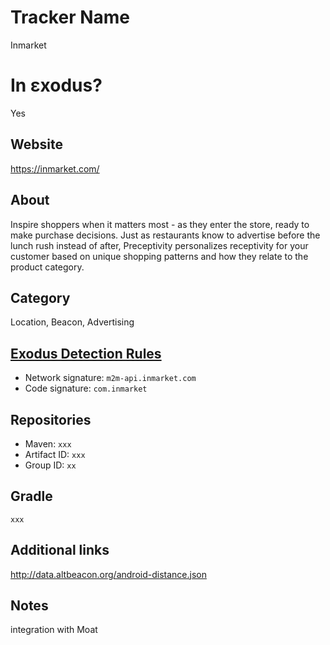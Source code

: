 # Tracker Name
Inmarket

# In εxodus?
Yes

## Website
https://inmarket.com/

## About
Inspire shoppers when it matters most - as they enter the store, ready to make purchase decisions. Just as restaurants know to advertise before the lunch rush instead of after, Preceptivity personalizes receptivity for your customer based on unique shopping patterns and how they relate to the product category.

## Category
Location, Beacon, Advertising

## [Exodus Detection Rules](https://exodus-privacy.eu.org)
*   Network signature: `m2m-api.inmarket.com`
*   Code signature: `com.inmarket`

## Repositories
*   Maven: `xxx`
*   Artifact ID: `xxx`
*   Group ID: `xx`

## Gradle
`xxx`

## Additional links
http://data.altbeacon.org/android-distance.json

## Notes
integration with Moat

